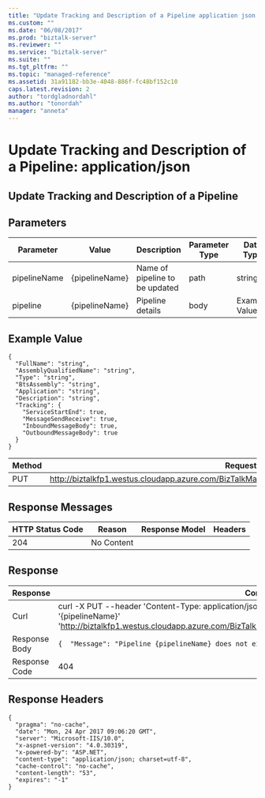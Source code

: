 ```yaml
---
title: "Update Tracking and Description of a Pipeline application json | Microsoft Docs"
ms.custom: ""
ms.date: "06/08/2017"
ms.prod: "biztalk-server"
ms.reviewer: ""
ms.service: "biztalk-server"
ms.suite: ""
ms.tgt_pltfrm: ""
ms.topic: "managed-reference"
ms.assetid: 31a91182-bb3e-4048-886f-fc48bf152c10
caps.latest.revision: 2
author: "tordgladnordahl"
ms.author: "tonordah"
manager: "anneta"
---
```

# Update Tracking and Description of a Pipeline: application/json
## Update Tracking and Description of a Pipeline


Parameters
---
|Parameter|Value|Description|Parameter Type|Data Type|
|---|---|---|---|---|
|pipelineName|{pipelineName}|Name of pipeline to be updated|path|string|
|pipeline|{pipelineName}|Pipeline details|body|Example Value|

Example Value
---
```
{
  "FullName": "string",
  "AssemblyQualifiedName": "string",
  "Type": "string",
  "BtsAssembly": "string",
  "Application": "string",
  "Description": "string",
  "Tracking": {
    "ServiceStartEnd": true,
    "MessageSendReceive": true,
    "InboundMessageBody": true,
    "OutboundMessageBody": true
  }
}
```

Method  | Request URL
------------- | -------------
PUT  | http://biztalkfp1.westus.cloudapp.azure.com/BizTalkManagementService/Pipelines/%7BpipelineName%7D

Response Messages
---
|HTTP Status Code|Reason|Response Model|Headers|
|---|---|---|---|
|204|No Content|||

Response
---
| Response | Content          |
| ------------- | ----------- |
| Curl | curl -X PUT --header 'Content-Type: application/json' --header 'Accept: application/json' -d '{pipelineName}' 'http://biztalkfp1.westus.cloudapp.azure.com/BizTalkManagementService/Pipelines/%7BpipelineName%7D'|
| Response Body | `{  "Message": "Pipeline {pipelineName} does not exist."}`|
| Response Code | 404|

Response Headers
---

```
{
  "pragma": "no-cache",
  "date": "Mon, 24 Apr 2017 09:06:20 GMT",
  "server": "Microsoft-IIS/10.0",
  "x-aspnet-version": "4.0.30319",
  "x-powered-by": "ASP.NET",
  "content-type": "application/json; charset=utf-8",
  "cache-control": "no-cache",
  "content-length": "53",
  "expires": "-1"
}
```

